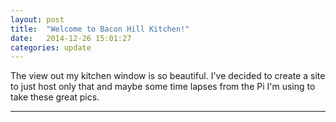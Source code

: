 ```yaml
---
layout: post
title:  "Welcome to Bacon Hill Kitchen!"
date:   2014-12-26 15:01:27
categories: update
---
```


The view out my kitchen window is so beautiful.  I've decided to create a site to just host only that and maybe some time lapses from the Pi I'm using to take these great pics.

---

[jekyll-gh]: https://github.com/jekyll/jekyll
[jekyll]:    http://jekyllrb.com
